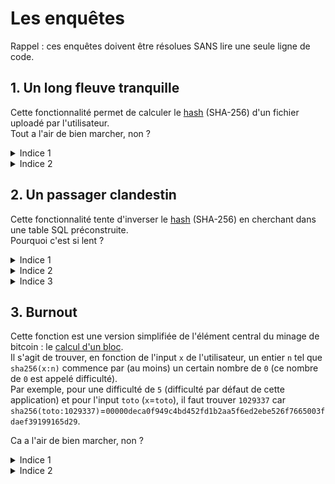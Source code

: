 # Les enquêtes

Rappel : ces enquêtes doivent être résolues SANS lire une seule ligne de code.

## 1. Un long fleuve tranquille

Cette fonctionnalité permet de calculer le [hash](https://fr.wikipedia.org/wiki/Fonction_de_hachage) (SHA-256) d'un fichier uploadé par l'utilisateur.  
Tout a l'air de bien marcher, non ?

<details>
  <summary>Indice 1</summary>
  
  Cette application est elle vraiment un long fleuve tranquille ?

</details>

<details>
  <summary>Indice 2</summary>
  
  Observer la mémoire utilisée par l'application

</details>

## 2. Un passager clandestin

Cette fonctionnalité tente d'inverser le [hash](https://fr.wikipedia.org/wiki/Fonction_de_hachage) (SHA-256) en cherchant dans une table SQL préconstruite.  
Pourquoi c'est si lent ?

<details>
  <summary>Indice 1</summary>
  
  Si on faisait une filature SQL ?

</details>

<details>
  <summary>Indice 2</summary>
  
  On approche de la fin de la garde à vue du suspect SQL. Coupable ou innocent ?

</details>

<details>
  <summary>Indice 3</summary>
  
  Et si le coupable était ailleurs ?

</details>

## 3. Burnout

Cette fonction est une version simplifiée de l'élément central du minage de bitcoin : le [calcul d'un bloc](https://en.bitcoin.it/wiki/Block_hashing_algorithm).  
Il s'agit de trouver, en fonction de l'input `x` de l'utilisateur, un entier `n` tel que  
`sha256(x:n)` commence par (au moins) un certain nombre de `0` (ce nombre de `0` est appelé difficulté).  
Par exemple, pour une difficulté de `5` (difficulté par défaut de cette application) et pour l'input `toto` (`x`=`toto`), il faut trouver `1029337` car `sha256(toto:1029337)`=`00000deca0f949c4bd452fd1b2aa5f6ed2ebe526f7665003fdaef39199165d29`.

Ca a l'air de bien marcher, non ?

<details>
  <summary>Indice 1</summary>
  
  Est ce qu'il y aurait pas du travail non déclaré ?

</details>

<details>
  <summary>Indice 2</summary>
  
  Attention, j'ai l'impression de voir double

</details>
